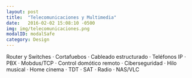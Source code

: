```yaml
---
layout: post
title:  "Telecomunicaciones y Multimedia"
date:   2016-02-02 15:08:10 -0500
img: img/telecomunicaciones.png
modalID: modalSafe
category: Design
---
```


Router y Switches · Cortafuebos · Cableado estructurado · Teléfonos IP · PBX · Mobdus/TCP · Control domótico remoto · Ciberseguridad · Hilo musical · Home cinema · TDT · SAT · Radio · NAS/VLC